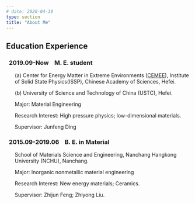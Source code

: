 ```yaml
---
# date: 2020-04-30
type: section
title: "About Me"
---
```


## Education Experience

### &nbsp;&nbsp;2019.09-Now  &nbsp;&nbsp; M. E. student 

<ul>

(a) Center for Energy Matter in Extreme Environments ([CEMEE](http://cemee.issp.ac.cn/)), Institute of Solid State Physics(ISSP), Chinese Academy of Sciences, Hefei. 

(b) University of Science and Technology of China (USTC), Hefei.

Major: Material Engineering

Research Interest: High pressure physics; low-dimensional materials.

Supervisor: Junfeng Ding

</ul>

### &nbsp;&nbsp;2015.09-2019.06  &nbsp;&nbsp; B. E. in Material 

<ul>

School of Materials Science and Engineering, Nanchang Hangkong University (NCHU), Nanchang.

Major: Inorganic nonmetallic material engineering

Research Interest: New energy materials; Ceramics.

Supervisor: Zhijun Feng; Zhiyong Liu.

</ul>
